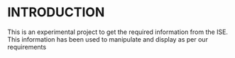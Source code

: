 # INTRODUCTION
This is an experimental project to get the required information from the ISE.
This information has been used to manipulate and display as per our requirements
